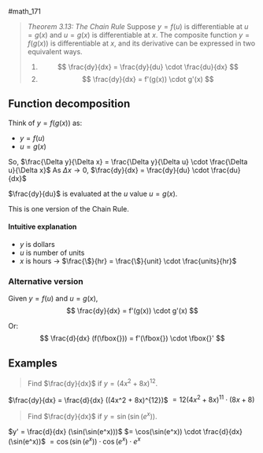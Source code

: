 #math_171 

> *Theorem 3.13: The Chain Rule*
> Suppose $y = f(u)$ is differentiable at $u = g(x)$ and $u = g(x)$ is differentiable at $x$. The composite function $y = f(g(x))$ is differentiable at $x$, and its derivative can be expressed in two equivalent ways.
> 1. $$ \frac{dy}{dx} = \frac{dy}{du} \cdot \frac{du}{dx} $$
> 2. $$ \frac{dy}{dx} = f'(g(x)) \cdot g'(x) $$

## Function decomposition

Think of $y = f(g(x))$ as:
- $y = f(u)$
- $u = g(x)$

So, $\frac{\Delta y}{\Delta x} = \frac{\Delta y}{\Delta u} \cdot \frac{\Delta u}{\Delta x}$
As $\Delta x \to 0$, $\frac{dy}{dx} = \frac{dy}{du} \cdot \frac{du}{dx}$

$\frac{dy}{du}$ is evaluated at the $u$ value $u = g(x)$.

This is one version of the Chain Rule.

#### Intuitive explanation

- $y$ is dollars
- $u$ is number of units
- $x$ is hours
-> $\frac{\$}{hr} = \frac{\$}{unit} \cdot \frac{units}{hr}$

### Alternative version

Given $y = f(u)$ and $u = g(x)$,
$$ \frac{dy}{dx} = f'(g(x)) \cdot g'(x) $$

Or:
$$ \frac{d}{dx} (f(\fbox{})) = f'(\fbox{}) \cdot \fbox{}' $$

## Examples

> Find $\frac{dy}{dx}$ if $y = (4x^2 + 8x)^{12}$.

$\frac{dy}{dx} = \frac{d}{dx} ((4x^2 + 8x)^{12})$
$= 12(4x^2 + 8x)^{11} \cdot (8x + 8)$

> Find $\frac{dy}{dx}$ if $y = \sin(\sin(e^x))$.

$y' = \frac{d}{dx} (\sin(\sin(e^x)))$
$= \cos(\sin(e^x)) \cdot \frac{d}{dx} (\sin(e^x))$
$= \cos(\sin(e^x)) \cdot \cos(e^x) \cdot e^x$